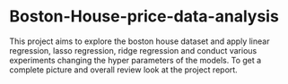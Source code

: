 # Boston-House-price-data-analysis
This project aims to explore the boston house dataset and apply linear regression, lasso regression, ridge regression and conduct various experiments changing the hyper parameters of the models. To get a complete picture and overall review look at the project report.
